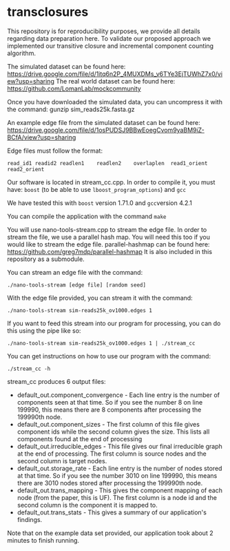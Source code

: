# transclosures

This repository is for reproducibility purposes, we provide all details regarding data preparation here. 
To validate our proposed approach we implemented our transitive closure and incremental component counting algorithm. 

The simulated dataset can be found here: https://drive.google.com/file/d/1itq6n2P_4MUXDMs_v6TYe3EjTUWhZ7x0/view?usp=sharing
The real world dataset can be found here: https://github.com/LomanLab/mockcommunity

Once you have downloaded the simulated data, you can uncompress it with the command: 
gunzip sim_reads25k.fasta.gz

An example edge file from the simulated dataset can be found here: https://drive.google.com/file/d/1osPUDSJ9BBwEoegCvom9yaBM9iZ-BCfA/view?usp=sharing

Edge files must follow the format:

```read_id1	readid2	readlen1	readlen2	overlaplen	read1_orient	read2_orient```


Our software is located in stream_cc.cpp. In order to compile it, you must have: 
`boost` (to be able to use `lboost_program_options`) and
`gcc`

We have tested this with `boost` version 1.71.0 and `gcc`version 4.2.1

You can compile the application with the command `make`

You will use nano-tools-stream.cpp to stream the edge file. In order to stream the file, we use a parallel hash map. You will need this too if you would like to stream the edge file. parallel-hashmap can be found here: https://github.com/greg7mdp/parallel-hashmap
It is also included in this repository as a submodule. 

You can stream an edge file with the command:

```./nano-tools-stream [edge file] [random seed]```

With the edge file provided, you can stream it with the command:

 ```./nano-tools-stream sim-reads25k_ov1000.edges 1```

If you want to feed this stream into our program for processing, you can do this using the pipe like so:

 ```./nano-tools-stream sim-reads25k_ov1000.edges 1 | ./stream_cc```

You can get instructions on how to use our program with the command:

`./stream_cc -h`

stream_cc produces 6 output files: 
* default_out.component_convergence - Each line entry is the number of components seen at that time. So if you see the number 8 on line 199990, this means there are 8 components after processing the 199990th node.
* default_out.component_sizes - The first column of this file gives component ids while the second column gives the size. This lists all components found at the end of processing
* default_out.irreducible_edges - This file gives our final irreducible graph at the end of processing. The first column is source nodes and the second column is target nodes.
* default_out.storage_rate - Each line entry is the number of nodes stored at that time. So if you see the number 3010 on line 199990, this means there are 3010 nodes stored after processing the 199990th node.
* default_out.trans_mapping - This gives the component mapping of each node (from the paper, this is UF). The first column is a node id and the second column is the component it is mapped to.
* default_out.trans_stats - This gives a summary of our application's findings.

Note that on the example data set provided, our application took about 2 minutes to finish running. 


